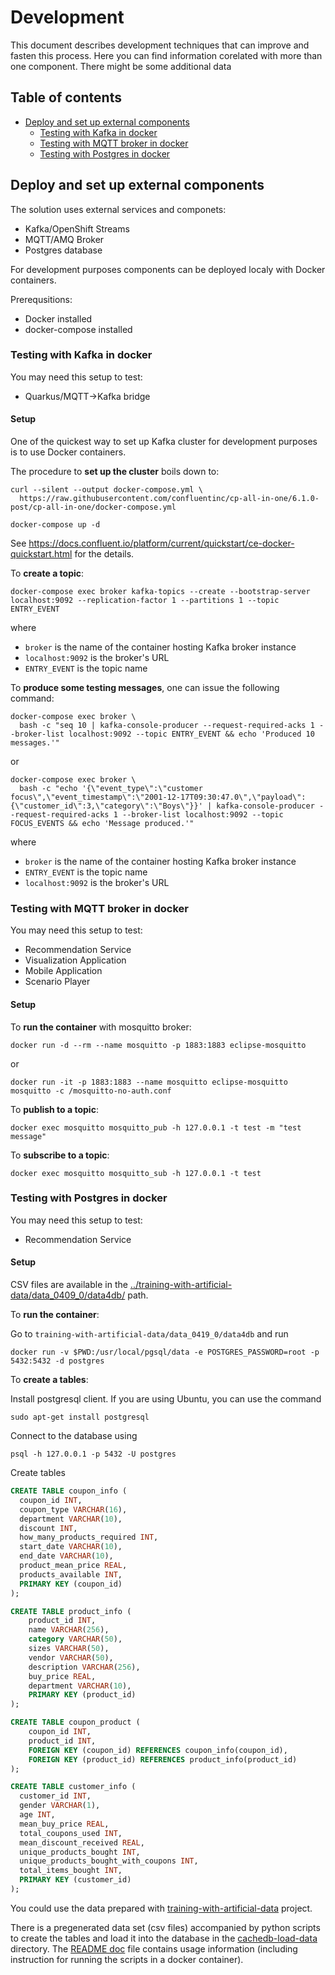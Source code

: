 # Development

This document describes development techniques that can improve and fasten this process.
Here you can find information corelated with more than one component.
There might be some additional data

## Table of contents

* [Deploy and set up external components](#deploy-and-set-up-external-components)
  * [Testing with Kafka in docker](#testing-with-kafka-in-docker)
  * [Testing with MQTT broker in docker](#testing-with-mqtt-broker-in-docker)
  * [Testing with Postgres in docker](#testing-with-postgres-in-docker)

## Deploy and set up external components

The solution uses external services and componets:

* Kafka/OpenShift Streams
* MQTT/AMQ Broker
* Postgres database

For development purposes components can be deployed localy with Docker containers.

Prerequsitions:

* Docker installed
* docker-compose installed

### Testing with Kafka in docker

You may need this setup to test:

* Quarkus/MQTT->Kafka bridge

#### Setup

One of the quickest way to set up Kafka cluster for development purposes is to use Docker containers.

The procedure to **set up the cluster** boils down to:

```shell
curl --silent --output docker-compose.yml \
  https://raw.githubusercontent.com/confluentinc/cp-all-in-one/6.1.0-post/cp-all-in-one/docker-compose.yml

docker-compose up -d
```

See https://docs.confluent.io/platform/current/quickstart/ce-docker-quickstart.html for the details.

To **create a topic**:

```shell
docker-compose exec broker kafka-topics --create --bootstrap-server localhost:9092 --replication-factor 1 --partitions 1 --topic ENTRY_EVENT
```

where

* `broker` is the name of the container hosting Kafka broker instance
* `localhost:9092` is the broker's URL
* `ENTRY_EVENT` is the topic name

To **produce some testing messages**, one can issue the following command:

```shell
docker-compose exec broker \
  bash -c "seq 10 | kafka-console-producer --request-required-acks 1 --broker-list localhost:9092 --topic ENTRY_EVENT && echo 'Produced 10 messages.'"
```
or   
```shell
docker-compose exec broker \
  bash -c "echo '{\"event_type\":\"customer focus\",\"event_timestamp\":\"2001-12-17T09:30:47.0\",\"payload\":{\"customer_id\":3,\"category\":\"Boys\"}}' | kafka-console-producer --request-required-acks 1 --broker-list localhost:9092 --topic FOCUS_EVENTS && echo 'Message produced.'"
```

where

* `broker` is the name of the container hosting Kafka broker instance
* `ENTRY_EVENT` is the topic name
* `localhost:9092` is the broker's URL

### Testing with MQTT broker in docker

You may need this setup to test:

* Recommendation Service
* Visualization Application
* Mobile Application
* Scenario Player

#### Setup

To **run the container** with mosquitto broker:

```shell
docker run -d --rm --name mosquitto -p 1883:1883 eclipse-mosquitto
```
or
```shell
docker run -it -p 1883:1883 --name mosquitto eclipse-mosquitto mosquitto -c /mosquitto-no-auth.conf
```

To **publish to a topic**:

```shell
docker exec mosquitto mosquitto_pub -h 127.0.0.1 -t test -m "test message"
```

To **subscribe to a topic**:
```shell
docker exec mosquitto mosquitto_sub -h 127.0.0.1 -t test
```

### Testing with Postgres in docker

You may need this setup to test:

* Recommendation Service

#### Setup

CSV files are available in the [../training-with-artificial-data/data_0409_0/data4db/](../training-with-artificial-data/data_0409_0/data4db/) path.

To **run the container**:

Go to `training-with-artificial-data/data_0419_0/data4db` and run

```shell
docker run -v $PWD:/usr/local/pgsql/data -e POSTGRES_PASSWORD=root -p 5432:5432 -d postgres
```

To **create a tables**:

Install postgresql client. If you are using Ubuntu, you can use the command

```shell
sudo apt-get install postgresql
```

Connect to the database using

```shell
psql -h 127.0.0.1 -p 5432 -U postgres
```

Create tables

```sql
CREATE TABLE coupon_info (
  coupon_id INT,
  coupon_type VARCHAR(16),
  department VARCHAR(10),
  discount INT,
  how_many_products_required INT,
  start_date VARCHAR(10),
  end_date VARCHAR(10),
  product_mean_price REAL,
  products_available INT,
  PRIMARY KEY (coupon_id)
);

CREATE TABLE product_info (
    product_id INT,
    name VARCHAR(256),
    category VARCHAR(50),
    sizes VARCHAR(50),
    vendor VARCHAR(50),
    description VARCHAR(256),
    buy_price REAL,
    department VARCHAR(10),
    PRIMARY KEY (product_id)
);

CREATE TABLE coupon_product (
    coupon_id INT,
    product_id INT,
    FOREIGN KEY (coupon_id) REFERENCES coupon_info(coupon_id),
    FOREIGN KEY (product_id) REFERENCES product_info(product_id)
);

CREATE TABLE customer_info (
  customer_id INT,
  gender VARCHAR(1),
  age INT,
  mean_buy_price REAL,
  total_coupons_used INT,
  mean_discount_received REAL,
  unique_products_bought INT,
  unique_products_bought_with_coupons INT,
  total_items_bought INT, 
  PRIMARY KEY (customer_id)
);
```

You could use the data prepared with [training-with-artificial-data](training-with-artificial-data) project.

There is a pregenerated data set (csv files) accompanied by python scripts to create the tables and load it into
the database in the [cachedb-load-data](cachedb-load-data) directory. The [README doc](cachedb-load-data/README.md) 
file contains usage information (including instruction for running the scripts in a docker container).
